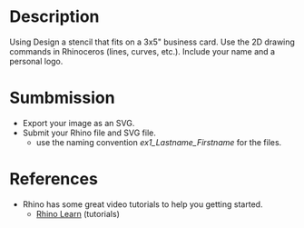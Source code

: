 # Description

Using Design a stencil that fits on a 3x5" business card. 
Use the 2D drawing commands in Rhinoceros (lines, curves, etc.).
Include your name and a personal logo.

# Sumbmission

- Export your image as an SVG. 
- Submit your Rhino file and SVG file. 
  - use the naming convention _ex1_Lastname_Firstname_ for the files.

# References
- Rhino has some great video tutorials to help you getting started. 
  - [Rhino Learn](https://www.rhino3d.com/learn/?keyword=kind:%20rhino_win) (tutorials)
